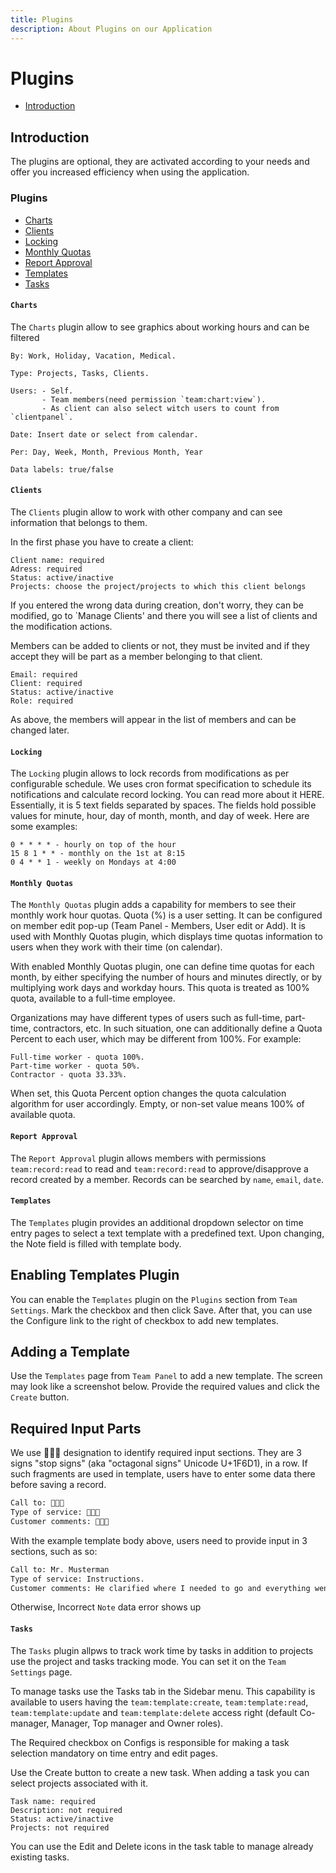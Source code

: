 ```yaml
---
title: Plugins
description: About Plugins on our Application
---
```



# Plugins

- [Introduction](#introduction)

<a name="introduction"></a>
## Introduction

The plugins are optional, they are activated according to your needs and offer you increased efficiency when using the application.

<a name="plugins"></a>
### Plugins

<div class="plugins" markdown="1">

- [Charts](#plugin-charts)
- [Clients](#plugin-clients)
- [Locking](#plugin-locking)
- [Monthly Quotas](#plugin-monthly-quotas)
- [Report Approval](#plugin-report-approval)
- [Templates](#plugin-templates)
- [Tasks](#plugin-tasks)

</div>

<a name="plugin-charts"></a>
#### `Charts`

The `Charts` plugin allow to see graphics about working hours and can be filtered

    By: Work, Holiday, Vacation, Medical.
    
    Type: Projects, Tasks, Clients.
    
    Users: - Self.
           - Team members(need permission `team:chart:view`).
           - As client can also select witch users to count from `clientpanel`.

    Date: Insert date or select from calendar.

    Per: Day, Week, Month, Previous Month, Year

    Data labels: true/false

<a name="plugin-clients"></a>
#### `Clients`

The `Clients` plugin allow to work with other company and can see information that belongs to them.

In the first phase you have to create a client:

    Client name: required
    Adress: required
    Status: active/inactive
    Projects: choose the project/projects to which this client belongs

If you entered the wrong data during creation, don't worry, they can be modified, go to `Manage Clients' and there you will see a list of clients and the modification actions.

Members can be added to clients or not, they must be invited and if they accept they will be part as a member belonging to that client.

    Email: required
    Client: required
    Status: active/inactive
    Role: required

As above, the members will appear in the list of members and can be changed later.

<a name="plugin-locking"></a>
#### `Locking`

The `Locking` plugin allows to lock records from modifications as per configurable schedule.
We uses cron format specification to schedule its notifications and calculate record locking. You can read more about it HERE.
Essentially, it is 5 text fields separated by spaces. The fields hold possible values for minute, hour, day of month, month, and day of week. Here are some examples:

    0 * * * * - hourly on top of the hour
    15 8 1 * * - monthly on the 1st at 8:15
    0 4 * * 1 - weekly on Mondays at 4:00

<a name="monthly-quotas"></a>
#### `Monthly Quotas`

The `Monthly Quotas` plugin adds a capability for members to see their monthly work hour quotas.
Quota (%) is a user setting. It can be configured on member edit pop-up (Team Panel - Members, User edit or Add). It is used with Monthly Quotas plugin, which displays time quotas information to users when they work with their time (on calendar).

With enabled Monthly Quotas plugin, one can define time quotas for each month, by either specifying the number of hours and minutes directly, or by multiplying work days and workday hours. This quota is treated as 100% quota, available to a full-time employee.

Organizations may have different types of users such as full-time, part-time, contractors, etc. In such situation, one can additionally define a Quota Percent to each user, which may be different from 100%. For example:

    Full-time worker - quota 100%.
    Part-time worker - quota 50%.
    Contractor - quota 33.33%.

When set, this Quota Percent option changes the quota calculation algorithm for user accordingly. Empty, or non-set value means 100% of available quota.

<a name="report-approval"></a>
#### `Report Approval`

The `Report Approval` plugin allows members with permissions `team:record:read` to read and `team:record:read` to approve/disapprove a record created by a member.
Records can be searched by `name`, `email`, `date`.

<a name="templates"></a>
#### `Templates`

The `Templates` plugin provides an additional dropdown selector on time entry pages to select a text template with a predefined text. Upon changing, the Note field is filled with template body.

## Enabling Templates Plugin

You can enable the `Templates` plugin on the `Plugins` section from `Team Settings`. Mark the checkbox and then click Save. After that, you can use the Configure link to the right of checkbox to add new templates.

## Adding a Template

Use the `Templates` page from `Team Panel` to add a new template. The screen may look like a screenshot below. Provide the required values and click the `Create` button.

## Required Input Parts

We use 🛑🛑🛑 designation to identify required input sections. They are 3 signs "stop signs" (aka "octagonal signs" Unicode U+1F6D1), in a row. If such fragments are used in template, users have to enter some data there before saving a record.
```bash
Call to: 🛑🛑🛑
Type of service: 🛑🛑🛑
Customer comments: 🛑🛑🛑
```
With the example template body above, users need to provide input in 3 sections, such as so:
```bash
Call to: Mr. Musterman
Type of service: Instructions.
Customer comments: He clarified where I needed to go and everything went well.
```
Otherwise, Incorrect `Note` data error shows up

<a name="tasks"></a>
#### `Tasks`

The `Tasks` plugin allpws to track work time by tasks in addition to projects use the project and tasks tracking mode. You can set it on the `Team Settings` page.

To manage tasks use the Tasks tab in the Sidebar menu. This capability is available to users having the `team:template:create`, `team:template:read`, `team:template:update` and `team:template:delete` access right (default Co-manager, Manager, Top manager and Owner roles).

The Required checkbox on Configs is responsible for making a task selection mandatory on time entry and edit pages.

Use the Create button to create a new task. When adding a task you can select projects associated with it.

    Task name: required
    Description: not required
    Status: active/inactive
    Projects: not required

You can use the Edit and Delete icons in the task table to manage already existing tasks.